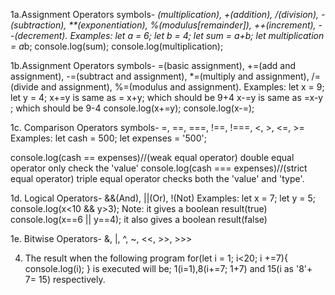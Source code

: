 1a.Assignment Operators symbols- *(multiplication), +(addition), /(division), -(subtraction), \*\*(exponentiation), %(modulus[remainder]), ++(increment), --(decrement).
Examples:
let a = 6;
let b = 4;
let sum = a+b;
let multiplication = a*b;
console.log(sum);
console.log(multiplication);

1b.Assignment Operators symbols- =(basic assignment), +=(add and assignment), -=(subtract and assignment), \*=(multiply and assignment), /=(divide and assignment), %=(modulus and assignment).
Examples:
let x = 9;
let y = 4;
x+=y is same as = x+y; which should be 9+4
x-=y is same as =x-y ; which should be 9-4
console.log(x+=y);
console.log(x-=);

1c. Comparison Operators symbols- =, ==, ===, !==, !===, <, >, <=, >=
Examples:
let cash = 500;
let expenses = '500';

console.log(cash == expenses)//(weak equal operator) double equal operator only check the 'value'
console.log(cash === expenses)//(strict equal operator) triple equal operator checks both the 'value' and 'type'.

1d. Logical Operators- &&(And), ||(Or), !(Not)
Examples:
let x = 7;
let y = 5;
console.log(x<10 && y>3); Note: it gives a boolean result(true)
console.log(x==6 || y==4); it also gives a boolean result(false)

1e. Bitwise Operators- &, |, ^, ~, <<, >>, >>>

4. The result when the following program
   for(let i = 1; i<20; i +=7){
   console.log(i);
   }
   is executed will be; 1(i=1),8(i+=7; 1+7) and 15(i as '8'+ 7= 15) respectively.
